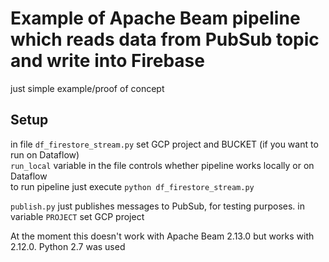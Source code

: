 # Example of Apache Beam pipeline which reads data from PubSub topic and write into Firebase
just simple example/proof of concept

## Setup
in file `df_firestore_stream.py` set GCP project and BUCKET (if you want to run on Dataflow)  
`run_local` variable in the file controls whether pipeline works locally or on Dataflow  
to run pipeline just execute `python df_firestore_stream.py`  

`publish.py` just publishes messages to PubSub, for testing purposes. in variable `PROJECT` set GCP project

At the moment this doesn't work with Apache Beam 2.13.0 but works with 2.12.0. Python 2.7 was used
 

